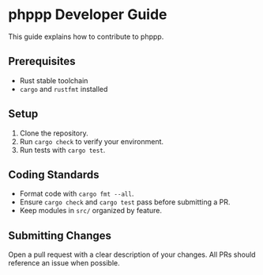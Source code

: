 # phppp Developer Guide

This guide explains how to contribute to phppp.

## Prerequisites

- Rust stable toolchain
- `cargo` and `rustfmt` installed

## Setup

1. Clone the repository.
2. Run `cargo check` to verify your environment.
3. Run tests with `cargo test`.

## Coding Standards

- Format code with `cargo fmt --all`.
- Ensure `cargo check` and `cargo test` pass before submitting a PR.
- Keep modules in `src/` organized by feature.

## Submitting Changes

Open a pull request with a clear description of your changes. All PRs should reference an issue when possible.

